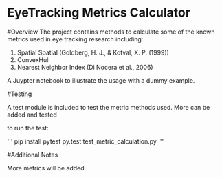 # EyeTracking Metrics Calculator


#Overview
The project contains methods to calculate some of the known metrics used in eye tracking research
including:

1) Spatial Spatial (Goldberg, H. J., & Kotval, X. P. (1999))
2) ConvexHull
3) Nearest Neighbor Index (Di Nocera et al., 2006)


A Juypter notebook to illustrate the usage with a dummy example.


#Testing

A test module is included to test the metric methods used.
More can be added and tested

to run the test:

'''
pip install pytest
py.test test_metric_calculation.py
'''

#Additional Notes

More metrics will be added
